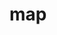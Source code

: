 # map
<!DOCTYPE html>
<html>
    <head>
        <title>Page Title</title>
    </head>
    <body>
<canvas></canvas>   
<script>
window.onload = function () {
var c = document.querySelector("canvas");
var san = c.getContext("2d");
var ar = [
[1,1,1,1,1,1,0,1,1,1,1,1,1,0,1,1,0,0,0,1],
[1,0,0,0,0,0,0,1,0,0,0,0,1,0,1,0,1,0,0,1],
[1,0,0,0,0,0,0,1,0,0,0,0,1,0,1,0,1,0,0,1],
[1,1,1,1,1,1,0,1,1,1,1,1,1,0,1,0,0,1,0,1],
[0,0,0,0,0,1,0,1,0,0,0,0,1,0,1,0,0,1,0,1],
[0,0,0,0,0,1,0,1,0,0,0,0,1,0,1,0,0,1,0,1],
[1,1,1,1,1,1,0,1,0,0,0,0,1,0,1,0,0,0,1,1]
   ];
for(var o=0;o<ar.length;o++) {
for(var i=0;i<ar[o].length;i++) {
if(ar[o][i] === 1) {
size = 5;
ar[o][i] = san.rect(i*size,o*size,size,size);};
}
}
ar;
san.fillStyle="blue";
san.fill();
}
</script>     
    </body>
</html>
